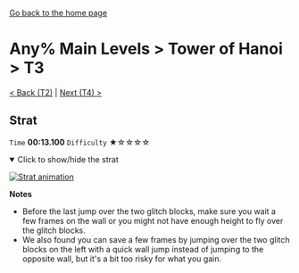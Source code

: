 [Go back to the home page](https://github.com/Doublevil/scbspeedrun)

# Any% Main Levels > Tower of Hanoi > T3

[< Back (T2)](https://github.com/Doublevil/scbspeedrun/blob/main/levels/any_ml/T/T2.md) | [Next (T4) >](https://github.com/Doublevil/scbspeedrun/blob/main/levels/any_ml/T/T4.md)

## Strat

`Time` **00:13.100** `Difficulty` ★☆☆☆☆
<details open>
  <summary>Click to show/hide the strat</summary>

  [![Strat animation](https://github.com/Doublevil/scbspeedrun/blob/main/media/levels/T/T3_Strat.webp)](https://github.com/Doublevil/scbspeedrun/blob/main/media/levels/T/T3_Strat.mp4?raw=true)

  **Notes**
  - Before the last jump over the two glitch blocks, make sure you wait a few frames on the wall or you might not have enough height to fly over the glitch blocks.
  - We also found you can save a few frames by jumping over the two glitch blocks on the left with a quick wall jump instead of jumping to the opposite wall, but it's a bit too risky for what you gain.
</details>
